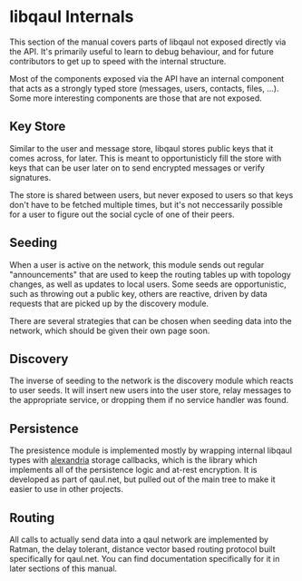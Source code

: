 # libqaul Internals

This section of the manual covers parts of libqaul not exposed
directly via the API.  It's primarily useful to learn to debug
behaviour, and for future contributors to get up to speed with the
internal structure.

Most of the components exposed via the API have an internal component
that acts as a strongly typed store (messages, users, contacts, files,
...).  Some more interesting components are those that are not exposed.


## Key Store

Similar to the user and message store, libqaul stores public keys that
it comes across, for later.  This is meant to opportunisticly fill the
store with keys that can be user later on to send encrypted messages
or verify signatures.

The store is shared between users, but never exposed to users so that
keys don't have to be fetched multiple times, but it's not
neccessarily possible for a user to figure out the social cycle of one
of their peers.

## Seeding

When a user is active on the network, this module sends out regular
"announcements" that are used to keep the routing tables up with
topology changes, as well as updates to local users.  Some seeds are
opportunistic, such as throwing out a public key, others are reactive,
driven by data requests that are picked up by the discovery module.

There are several strategies that can be chosen when seeding data into
the network, which should be given their own page soon.

## Discovery

The inverse of seeding to the network is the discovery module which
reacts to user seeds.  It will insert new users into the user store,
relay messages to the appropriate service, or dropping them if no
service handler was found.

## Persistence

The presistence module is implemented mostly by wrapping internal
libqaul types with [alexandria] storage callbacks, which is the
library which implements all of the persistence logic and at-rest
encryption.  It is developed as part of qaul.net, but pulled out of
the main tree to make it easier to use in other projects.

[alexandria]: https://git.open-communication.net/qaul/alexandria

## Routing

All calls to actually send data into a qaul network are implemented by
Ratman, the delay tolerant, distance vector based routing protocol
built specifically for qaul.net.  You can find documentation
specifically for it in later sections of this manual.

